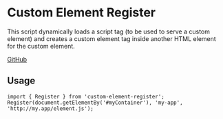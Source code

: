 # Custom Element Register

This script dynamically loads a script tag (to be used to serve a custom element) and creates a custom element tag inside another HTML element for the custom element.

[GitHub](https://github.com/chriskitson/custom-element-register)

## Usage

```
import { Register } from 'custom-element-register';
Register(document.getElementBy('#myContainer'), 'my-app', 'http://my.app/element.js');
```